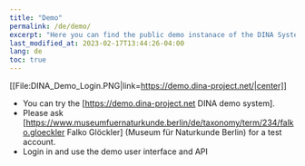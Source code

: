 ```yaml
---
title: "Demo"
permalink: /de/demo/
excerpt: "Here you can find the public demo instanace of the DINA System"
last_modified_at: 2023-02-17T13:44:26-04:00
lang: de
toc: true
---
```


[[File:DINA_Demo_Login.PNG|link=https://demo.dina-project.net/|center]]
* You can try the [https://demo.dina-project.net DINA demo system].
* Please ask [https://www.museumfuernaturkunde.berlin/de/taxonomy/term/234/falko.gloeckler Falko Glöckler] (Museum für Naturkunde Berlin) for a test account.
* Login in and use the demo user interface and API
